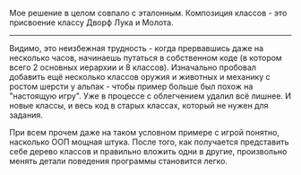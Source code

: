 Мое решение в целом совпало с эталонным.
Композиция классов - это присвоение классу Дворф Лука и Молота.

-------------------------

Видимо, это неизбежная трудность - когда прервавшись даже на несколько часов, начинаешь путаться в собственном коде (в котором всего 2 основных иерархии и 8 классов).
Изначально пробовал добавить ещё несколько классов оружия и животных и механику с ростом шерсти у альпак - чтобы пример больше был похож на "настоящую игру". Уже в процессе с облегчением удалил всё лишнее. И новые классы, и весь код в старых классах, который не нужен для задания. 

При всем прочем даже на таком условном примере с игрой понятно, насколько ООП мощная штука. После того, как получается представить себе дерево классов и правильно вложить одни в другие, произвольно менять детали поведения программы становится легко.